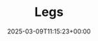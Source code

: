 ---
title: Legs
id: 6a30c9ce-a523-467d-ab07-7b0967f92372
date: 2025-03-09T11:15:23+00:00
tags: []
type: 'hevy'
totalWeightInKg: 12,096.856,601,137,612kg
duration: 48 min
# Disable SEO for this post
outputs: ["HTML"]
robots: "noindex, nofollow"
---